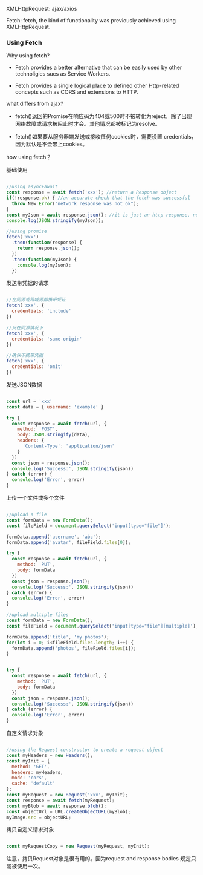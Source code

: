 

XMLHttpRequest: ajax/axios

Fetch: fetch, the kind of functionality was previously achieved using XMLHttpRequest.

### Using Fetch

Why using fetch?

- Fetch provides a better alternative that can be easily used by other technoligies sucs as Service Workers.

- Fetch provides a single logical place to defined other Http-related concepts such as CORS and extensions to HTTP.

what differs from ajax?

- fetch()返回的Promise在响应码为404或500时不被转化为reject，除了出现网络故障或请求被阻止时才会。其他情况都被标记为resolve。

- fetch()如果要从服务器端发送或接收任何cookies时，需要设置 credentials，因为默认是不会带上cookies。

how using fetch？

基础使用

```javascript

//using async+await
const response = await fetch('xxx'); //return a Response object
if(!response.ok) { //an accurate check that the fetch was successful
  throw New Error("network response was not ok");
}
const myJson = await response.json(); //it is just an http response, not the actual JSON, to extract the JSON body content from the response, we use the json().该方法在Body mixin中定义，被Request object和Response object都实现了
console.log(JSON.stringify(myJson));

//using promise
fetch('xxx')
  .then(function(response) {
    return response.json();
  })
  .then(function(myJson) {
    console.log(myJson);
  })
```

发送带凭据的请求

```javascript

//在同源或跨域源都携带凭证
fetch('xxx', {
  credentials: 'include'
})

//只在同源情况下
fetch('xxx', {
  credentials: 'same-origin'
}) 

//确保不携带凭据
fetch('xxx', {
  credentials: 'omit'
}) 

```

发送JSON数据

```javascript

const url = 'xxx'
const data = { username: 'example' }

try {
  const response = await fetch(url, {
    method: 'POST',
    body: JSON.stringify(data),
    headers: {
      'Content-Type': 'application/json'
    }
  })
  const json = response.json();
  console.log('Success:', JSON.stringify(json))
} catch (error) {
  console.log('Error', error)
}
```

上传一个文件或多个文件

```javascript

//upload a file
const formData = new FormData();
const fileField = document.querySelect('input[type="file"]');

formData.append('username', 'abc');
formData.append('avatar', fileField.files[0]);

try {
  const response = await fetch(url, {
    method: 'PUT',
    body: formData
  })
  const json = response.json();
  console.log('Success:', JSON.stringify(json))
} catch (error) {
  console.log('Error', error)
}

//upload multiple files
const formData = new FormData();
const fileField = document.querySelect('input[type="file"][multiple]');

formData.append('title', 'my photos');
for(let i = 0; i<fileField.files.length; i++) {
  formData.append('photos', fileField.files[i]); 
}


try {
  const response = await fetch(url, {
    method: 'PUT',
    body: formData
  })
  const json = response.json();
  console.log('Success:', JSON.stringify(json))
} catch (error) {
  console.log('Error', error)
}

```

自定义请求对象

```javascript

//using the Request constructor to create a request object
const myHeaders = new Headers();
const myInit = {
  method: 'GET',
  headers: myHeaders,
  mode: 'cors',
  cache: 'default'
};
const myRequest = new Request('xxx', myInit);
const response = await fetch(myRequest);
const myBlob = await response.blob();
const objectUrl = URL.createObjectURL(myBlob);
myImage.src = objectURL;

```

拷贝自定义请求对象

```javascript

const myRequestCopy = new Request(myRequest, myInit);

```

注意，拷贝Request对象是很有用的。因为request and response bodies 规定只能被使用一次。
